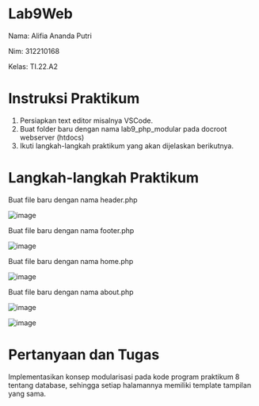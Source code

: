 # Lab9Web

Nama: Alifia Ananda Putri

Nim: 312210168

Kelas: TI.22.A2

# Instruksi Praktikum

1. Persiapkan text editor misalnya VSCode.
2. Buat folder baru dengan nama lab9_php_modular pada docroot webserver
(htdocs)
3. Ikuti langkah-langkah praktikum yang akan dijelaskan berikutnya.

# Langkah-langkah Praktikum

Buat file baru dengan nama header.php

![image](https://github.com/Alifiananda06/Lab9Web/assets/115884834/4d848040-e5ee-4ddc-9947-856cc2e5f800)


Buat file baru dengan nama footer.php

![image](https://github.com/Alifiananda06/Lab9Web/assets/115884834/d94d1855-6042-483b-95b0-e4dfe839a9fd)


Buat file baru dengan nama home.php

![image](https://github.com/Alifiananda06/Lab9Web/assets/115884834/411cb92a-c0a4-42ab-a87f-5da2150e4150)


Buat file baru dengan nama about.php

![image](https://github.com/Alifiananda06/Lab9Web/assets/115884834/e44be8ee-10c8-4d21-8a30-dd33213c52cc)


![image](https://github.com/Alifiananda06/Lab9Web/assets/115884834/396274a2-97ae-4aad-9a17-ae97c66c66e2)


# Pertanyaan dan Tugas

Implementasikan konsep modularisasi pada kode program praktikum 8 tentang
database, sehingga setiap halamannya memiliki template tampilan yang sama.
